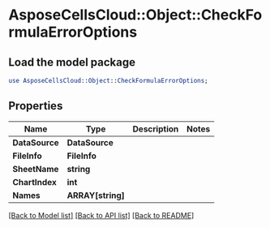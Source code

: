 # AsposeCellsCloud::Object::CheckFormulaErrorOptions 

## Load the model package
```perl
use AsposeCellsCloud::Object::CheckFormulaErrorOptions;
```

## Properties
Name | Type | Description | Notes
------------ | ------------- | ------------- | -------------
**DataSource** | **DataSource** |  |
**FileInfo** | **FileInfo** |  |
**SheetName** | **string** |  |
**ChartIndex** | **int** |  |
**Names** | **ARRAY[string]** |  |  

[[Back to Model list]](../README.md#documentation-for-models) [[Back to API list]](../README.md#documentation-for-api-endpoints) [[Back to README]](../README.md)

